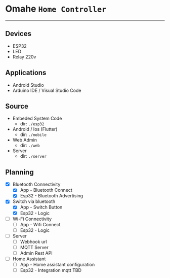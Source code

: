# Omahe `Home Controller`
---

## Devices
- ESP32
- LED
- Relay 220v

## Applications
- Android Studio
- Arduino IDE / Visual Studio Code

## Source
- Embeded System Code
  - dir: `./esp32`
- Android / Ios (Flutter)
  - dir: `./mobile`
- Web Admin
  - dir: `./web`
- Server
  - dir: `./server`
 
## Planning
- [x] Bluetooth Connectivity
  - [x] App - Bluetooth Connect
  - [x] Esp32 - Bluetooth Advertising
- [x] Switch via bluetooth
  - [x] App - Switch Button
  - [x] Esp32 - Logic
- [ ] Wi-Fi Connectivity
  - [ ] App - Wifi Connect
  - [ ] Esp32 - Logic
- [ ] Server
  - [ ] Webhook url
  - [ ] MQTT Server
  - [ ] Admin Rest API
- [ ] Home Assistant
  - [ ] App - Home assistant configuration
  - [ ] Esp32 - Integration mqtt
TBD
